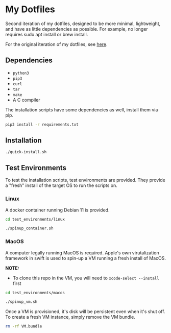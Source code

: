 # My Dotfiles

Second iteration of my dotfiles, designed to be more minimal, lightweight, and have
as little dependencies as possible. For example, no longer requires sudo apt install
or brew install.

For the original iteration of my dotfiles, see [here](https://github.com/RyanJMah/dotfiles).

## Dependencies

* `python3`
* `pip3`
* `curl`
* `tar`
* `make`
* A C compiler

The installation scripts have some dependencies as well, install them via pip.

```bash
pip3 install -r requirements.txt
```

## Installation

```shell
./quick-install.sh
```

## Test Environments

To test the installation scripts, test environments are provided. They
provide a "fresh" install of the target OS to run the scripts on.

### Linux

A docker container running Debian 11 is provided.

```bash
cd test_environments/linux

./spinup_container.sh
```

### MacOS

A computer legally running MacOS is required. Apple's own virutalization
framework in swift is used to spin-up a VM running a fresh install of MacOS.

**NOTE:**
* To clone this repo in the VM, you will need to `xcode-select --install` first

```bash
cd test_environments/macos

./spinup_vm.sh
```

Once a VM is provisioned, it's disk will be persistent even when it's shut off.
To create a fresh VM instance, simply remove the VM bundle.

```bash
rm -rf VM.bundle
```
